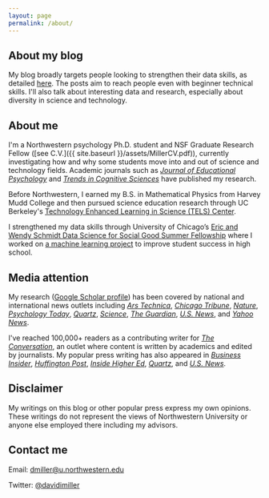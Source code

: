```yaml
---
layout: page
permalink: /about/
---
```


## About my blog 

My blog broadly targets people looking to strengthen their data skills, as detailed [here](http://d-miller.github.io/Introducing-Blog/). The posts aim to reach people even with beginner technical skills. I'll also talk about interesting data and research, especially about diversity in science and technology. 

## About me

I'm a Northwestern psychology Ph.D. student and NSF Graduate Research Fellow ([see C.V.]({{ site.baseurl }}/assets/MillerCV.pdf)), currently investigating how and why some students move into and out of science and technology fields. Academic journals such as [_Journal of Educational Psychology_](http://d-miller.github.io/assets/MillerEaglyLinn2015.pdf) and [_Trends in Cognitive Sciences_](http://d-miller.github.io/assets/MillerHalpern2014.pdf) have published my research.

Before Northwestern, I earned my B.S. in Mathematical Physics from Harvey Mudd College and then pursued science education research through UC Berkeley's [Technology Enhanced Learning in Science (TELS) Center](http://telscenter.org/). 

I strengthened my data skills through University of Chicago’s [Eric and Wendy Schmidt Data Science for Social Good Summer Fellowship](http://dssg.io/) where I worked on [a machine learning project](http://dssg.io/2014/11/20/mcps-models-struggling-students.html) to improve student success in high school.

## Media attention

My research ([Google Scholar profile](https://scholar.google.com/citations?user=z8nFnRUAAAAJ&hl=en)) has been covered by national and international news outlets including [_Ars Technica_](http://arstechnica.com/science/2015/05/bias-against-women-in-science-persists-even-in-egalitarian-societies/), [_Chicago Tribune_](http://www.chicagotribune.com/bluesky/originals/chi-david-miller-northwestern-women-stem-bsi-20150217-story.html), [_Nature_](http://www.nature.com/news/us-women-progress-to-phd-at-same-rate-as-men-1.16939), [_Psychology Today_](https://www.psychologytoday.com/blog/finding-the-next-einstein/201105/is-spatial-intelligence-essential-innovation-and-can-we), [_Quartz_](qz.com/385375/good-news-about-hiring-women-in-stem-but-its-not-enough/), [_Science_](http://news.sciencemag.org/social-sciences/2015/05/science-still-seen-male-profession-according-international-study-gender-bias), [_The Guardian_](http://www.theguardian.com/higher-education-network/2015/feb/19/dont-be-fooled-by-the-closing-gender-gap-in-science-phds), [_U.S. News_](http://www.usnews.com/news/stem-solutions/articles/2015/02/17/report-no-leaky-pipeline-for-women-in-stem), and [_Yahoo News_](http://news.yahoo.com/gender-science-stereotype-strongest-holland-082246004.html).

I've reached 100,000+ readers as a contributing writer for [_The Conversation_](https://theconversation.com/), an outlet where content is written by academics and edited by journalists. My popular press writing has also appeared in [_Business Insider_](http://www.businessinsider.com/companies-are-spending-millions-on-bias-training-that-isnt-working-2015-7), [_Huffington Post_](http://www.huffingtonpost.com/the-conversation-us/heres-why-academics-shoul_b_8687718.html), [_Inside Higher Ed_](https://www.insidehighered.com/views/2015/03/03/essay-calls-ending-leaky-pipeline-metaphor-when-discussing-women-science), [_Quartz_](http://qz.com/385375/good-news-about-hiring-women-in-stem-but-its-not-enough/), and [_U.S. News_](http://www.usnews.com/news/stem-solutions/articles/2015/07/10/fostering-a-growth-mindset-is-key-to-teaching-stem).

## Disclaimer

My writings on this blog or other popular press express my own opinions. These writings do not represent the views of Northwestern University or anyone else employed there including my advisors. 

## Contact me

Email: [dmiller@u.northwestern.edu](mailto:dmiller@u.northwestern.edu)

Twitter: [@davidimiller](https://twitter.com/davidimiller)
